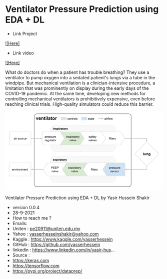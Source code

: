 # Ventilator Pressure Prediction using EDA + DL

* Link Project

[![Here]](https://www.kaggle.com/yasserhessein/ventilator-pressure-prediction-using-eda-dl)


* Link video

[![Here]](https://www.youtube.com/watch?v=477Oi_a-pOk)


What do doctors do when a patient has trouble breathing? They use a ventilator to pump oxygen into a sedated patient's lungs via a tube in the windpipe. But mechanical ventilation is a clinician-intensive procedure, a limitation that was prominently on display during the early days of the COVID-19 pandemic. At the same time, developing new methods for controlling mechanical ventilators is prohibitively expensive, even before reaching clinical trials. High-quality simulators could reduce this barrier.

<img src="https://raw.githubusercontent.com/google/deluca-lung/main/assets/2020-10-02%20Ventilator%20diagram.svg" width="600px">



Ventilator Pressure Prediction using EDA + DL by Yasir Hussein Shakir


* version 0.0.4
* 28-9-2021
* How to reach me ?
* Emails:
* Uniten : pe20911@uniten.edu.my
* Yahoo : yasserhesseinshakir@yahoo.com
* Kaggle : https://www.kaggle.com/yasserhessein
* GitHub : https://github.com/yasserhessein
* linkedin : https://www.linkedin.com/in/yasir-hus...
* Source :
* https://keras.com
* https://tensorflow.com
* https://pypi.org/project/dataprep/

